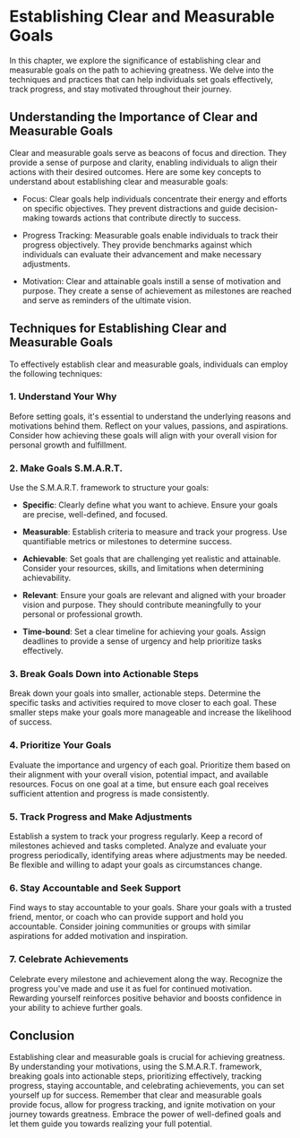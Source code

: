 Establishing Clear and Measurable Goals
================================================

In this chapter, we explore the significance of establishing clear and measurable goals on the path to achieving greatness. We delve into the techniques and practices that can help individuals set goals effectively, track progress, and stay motivated throughout their journey.

Understanding the Importance of Clear and Measurable Goals
----------------------------------------------------------

Clear and measurable goals serve as beacons of focus and direction. They provide a sense of purpose and clarity, enabling individuals to align their actions with their desired outcomes. Here are some key concepts to understand about establishing clear and measurable goals:

* Focus: Clear goals help individuals concentrate their energy and efforts on specific objectives. They prevent distractions and guide decision-making towards actions that contribute directly to success.

* Progress Tracking: Measurable goals enable individuals to track their progress objectively. They provide benchmarks against which individuals can evaluate their advancement and make necessary adjustments.

* Motivation: Clear and attainable goals instill a sense of motivation and purpose. They create a sense of achievement as milestones are reached and serve as reminders of the ultimate vision.

Techniques for Establishing Clear and Measurable Goals
------------------------------------------------------

To effectively establish clear and measurable goals, individuals can employ the following techniques:

### 1. Understand Your Why

Before setting goals, it's essential to understand the underlying reasons and motivations behind them. Reflect on your values, passions, and aspirations. Consider how achieving these goals will align with your overall vision for personal growth and fulfillment.

### 2. Make Goals S.M.A.R.T.

Use the S.M.A.R.T. framework to structure your goals:

* **Specific**: Clearly define what you want to achieve. Ensure your goals are precise, well-defined, and focused.

* **Measurable**: Establish criteria to measure and track your progress. Use quantifiable metrics or milestones to determine success.

* **Achievable**: Set goals that are challenging yet realistic and attainable. Consider your resources, skills, and limitations when determining achievability.

* **Relevant**: Ensure your goals are relevant and aligned with your broader vision and purpose. They should contribute meaningfully to your personal or professional growth.

* **Time-bound**: Set a clear timeline for achieving your goals. Assign deadlines to provide a sense of urgency and help prioritize tasks effectively.

### 3. Break Goals Down into Actionable Steps

Break down your goals into smaller, actionable steps. Determine the specific tasks and activities required to move closer to each goal. These smaller steps make your goals more manageable and increase the likelihood of success.

### 4. Prioritize Your Goals

Evaluate the importance and urgency of each goal. Prioritize them based on their alignment with your overall vision, potential impact, and available resources. Focus on one goal at a time, but ensure each goal receives sufficient attention and progress is made consistently.

### 5. Track Progress and Make Adjustments

Establish a system to track your progress regularly. Keep a record of milestones achieved and tasks completed. Analyze and evaluate your progress periodically, identifying areas where adjustments may be needed. Be flexible and willing to adapt your goals as circumstances change.

### 6. Stay Accountable and Seek Support

Find ways to stay accountable to your goals. Share your goals with a trusted friend, mentor, or coach who can provide support and hold you accountable. Consider joining communities or groups with similar aspirations for added motivation and inspiration.

### 7. Celebrate Achievements

Celebrate every milestone and achievement along the way. Recognize the progress you've made and use it as fuel for continued motivation. Rewarding yourself reinforces positive behavior and boosts confidence in your ability to achieve further goals.

Conclusion
----------

Establishing clear and measurable goals is crucial for achieving greatness. By understanding your motivations, using the S.M.A.R.T. framework, breaking goals into actionable steps, prioritizing effectively, tracking progress, staying accountable, and celebrating achievements, you can set yourself up for success. Remember that clear and measurable goals provide focus, allow for progress tracking, and ignite motivation on your journey towards greatness. Embrace the power of well-defined goals and let them guide you towards realizing your full potential.
